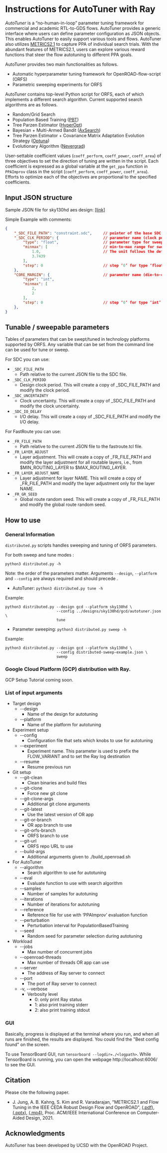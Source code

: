 # Instructions for AutoTuner with Ray

_AutoTuner_ is a “no-human-in-loop” parameter tuning framework for commercial and academic RTL-to-GDS flows. 
AutoTuner provides a generic interface where users can define parameter configuration as JSON objects. 
This enables AutoTuner to easily support various tools and flows. AutoTuner also utilizes [METRICS2.1](https://github.com/ieee-ceda-datc/datc-rdf-Metrics4ML) to capture PPA 
of individual search trials. With the abundant features of METRICS2.1, users can explore various reward functions that steer the flow autotuning to different PPA goals. 

AutoTuner provides two main functionalities as follows.
* Automatic hyperparameter tuning framework for OpenROAD-flow-script (ORFS)
* Parametric sweeping experiments for ORFS


AutoTuner contains top-level Python script for ORFS, each of which implements a different search algorithm. Current supported search algorithms are as follows.
* Random/Grid Search 
* Population Based Training ([PBT](https://deepmind.com/blog/article/population-based-training-neural-networks))
* Tree Parzen Estimator ([HyperOpt](http://hyperopt.github.io/hyperopt))
* Bayesian + Multi-Armed Bandit ([AxSearch](https://ax.dev/))
* Tree Parzen Estimator + Covariance Matrix Adaptation Evolution Strategy ([Optuna](https://optuna.org/))
* Evolutionary Algorithm ([Nevergrad](https://github.com/facebookresearch/nevergrad))

User-settable coefficient values (`coeff_perform`, `coeff_power`, `coeff_area`) of three objectives to set the direction of tuning are written in the script. Each coefficient is expressed as a global variable at the `get_ppa` function in `PPAImprov` class in the script (`coeff_perform`, `coeff_power`, `coeff_area`). Efforts to optimize each of the objectives are proportional to the specified coefficients.


## Input JSON structure

Sample JSON file for sky130hd aes design: [[link]](https://github.com/The-OpenROAD-Project/OpenROAD-flow-scripts/blob/master/flow/designs/sky130hd/aes/autotuner.json)

Simple Example with comments:
```json
{
    "_SDC_FILE_PATH": "constraint.sdc",     // pointer of the base SDC file for modification
    "_SDC_CLK_PERIOD": {                    // parameter name (clock period) for sweeping/tuning. 
        "type": "float",                    // parameter type for sweeping/tuning
        "minmax": [                         // min-to-max range for sweeping/tuning. 
            1.0,                            // The unit follows the default value of each technology std cell library.
            3.7439
        ],
        "step": 0                           // step ‘0’ for type ‘float’ means continuous step for sweeping/tuning
    },
    "CORE_MARGIN": {                        // parameter name (die-to-core margin) for sweeping/tuning
        "type": "int",
        "minmax": [
            2,
            2
        ],
        "step": 0                           // step ‘0’ for type ‘int’ means the constant parameter.
    },
}
```

## Tunable / sweepable parameters

Tables of parameters that can be swept/tuned in technology platforms supported by ORFS.
Any variable that can be set from the command line can be used for tune or sweep.

For SDC you can use:

* `_SDC_FILE_PATH`
  - Path relative to the current JSON file to the SDC file.
* `_SDC_CLK_PERIOD`
  - Design clock period. This will create a copy of _SDC_FILE_PATH and modify the clock period.
* `_SDC_UNCERTAINTY`
  - Clock uncertainty. This will create a copy of _SDC_FILE_PATH and modify the clock uncertainty.
* `_SDC_IO_DELAY`
  - I/O delay. This will create a copy of _SDC_FILE_PATH and modify the I/O delay.



For FastRoute you can use:

* `_FR_FILE_PATH`
  - Path relative to the current JSON file to the fastroute.tcl file.
* `_FR_LAYER_ADJUST`
  - Layer adjustment. This will create a copy of _FR_FILE_PATH and modify the layer adjustment for all routable layers, i.e., from $MIN_ROUTING_LAYER to $MAX_ROUTING_LAYER.
* `_FR_LAYER_ADJUST_NAME`
  - Layer adjustment for layer NAME. This will create a copy of _FR_FILE_PATH and modify the layer adjustment only for the layer NAME.
* `_FR_GR_SEED`
  - Global route random seed. This will create a copy of _FR_FILE_PATH and modify the global route random seed.




## How to use

### General Information

`distributed.py` scripts handles sweeping and tuning of ORFS parameters.
 
For both sweep and tune modes <mode>:
```shell
python3 distributed.py -h
```
 
Note: the order of the parameters matter. Arguments `--design`, `--platform` and
`--config` are always required and should precede <mode>.
 
* AutoTuner: `python3 distributed.py tune -h`
    
Example:
  
```shell
python3 distributed.py --design gcd --platform sky130hd \
                       --config ../designs/sky130hd/gcd/autotuner.json \
                       tune
```
    
 
* Parameter sweeping: `python3 distributed.py sweep -h`
  
Example:
  
```shell
python3 distributed.py --design gcd --platform sky130hd \
                       --config distributed-sweep-example.json \
                       sweep
```


### Google Cloud Platform (GCP) distribution with Ray.

GCP Setup Tutorial coming soon.


### List of input arguments
    
* Target design
    - --design
        - Name of the design for autotuning
    - --platform
        - Name of the platform for autotuning
* Experiment setup
    - --config
        - Configuration file that sets which knobs to use for autotuning
    - --experiment
        - Experiment name. This parameter is used to prefix the FLOW_VARIANT and to set the Ray log destination
    - --resume
        - Resume previous run
* Git setup
    - --git-clean
        - Clean binaries and build files 
    - --git-clone
        - Force new git clone
    - --git-clone-args
        - Additional git clone arguments
    - --git-latest
        - Use the latest version of OR app
    - --git-or-branch
        - OR app branch to use
    - --git-orfs-branch
        - ORFS branch to use
    - --git-url
        - ORFS repo URL to use
    - --build-args
        - Additional arguments given to ./build_openroad.sh
* For AutoTuner
    - --algorithm
        - Search algorithm to use for autotuning
    - --eval
        - Evaluate function to use with search algorithm
    - --samples
        - Number of samples for autotuning
    - --iterations
        - Number of iterations for autotuning
    - --reference
        - Reference file for use with ‘PPAImprov’ evaluation function
    - --perturbation
        - Perturbation interval for PopulationBasedTraining
    - --seed
        - Random seed for parameter selection during autotuning
* Workload
    - --jobs
        - Max number of concurrent jobs
    - --openroad-threads
        - Max number of threads OR app can use
    - --server
        - The address of Ray server to connect
    - --port
        - The port of Ray server to connect
    - -v, --verbose
        - Verbosity level
            - 0: only print Ray status
            - 1: also print training stderr
            - 2: also print training stdout

    
### GUI 

Basically, progress is displayed at the terminal where you run, and when all runs are finished, the results are displayed. 
You could find the "Best config found" on the screen.

To use TensorBoard GUI, run `tensorboard --logdir=./<logpath>`. While TensorBoard is running, you can open the webpage http://localhost:6006/ to see the GUI.
    
## Citation

Please cite the following paper.

* J. Jung, A. B. Kahng, S. Kim and R. Varadarajan, "METRICS2.1 and Flow Tuning in the IEEE CEDA Robust Design Flow and OpenROAD", [(.pdf)](https://vlsicad.ucsd.edu/Publications/Conferences/388/c388.pdf), [(.pptx)](https://vlsicad.ucsd.edu/Publications/Conferences/388/c388.pptx), [(.mp4)](https://vlsicad.ucsd.edu/Publications/Conferences/388/c388.mp4), Proc. ACM/IEEE International Conference on Computer-Aided Design, 2021.

## Acknowledgments
   
AutoTuner has been developed by UCSD with the OpenROAD Project.
